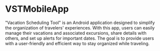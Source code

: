 # VSTMobileApp

"Vacation Scheduling Tool" is an Android application designed to simplify the organization of travelers'
experiences. With this app, users can easily manage their vacations and associated excursions, share
details with others, and set up alerts for important dates. The goal is to provide users with a
user-friendly and efficient way to stay organized while traveling.
